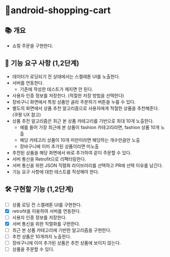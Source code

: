 # 🛒android-shopping-cart

## 📚️ 개요

- 쇼핑 주문을 구현한다.

## 🧱 기능 요구 사항 (1,2단계)

- 데이터가 로딩되기 전 상태에서는 스켈레톤 UI를 노출한다.
- 서버를 연동한다.
    - 기존에 작성한 테스트가 깨지면 안 된다.
- 사용자 인증 정보를 저장한다. (적절한 저장 방법을 선택한다)
- 장바구니 화면에서 특정 상품만 골라 주문하기 버튼을 누를 수 있다.
- 별도의 화면에서 상품 추천 알고리즘으로 사용자에게 적절한 상품을 추천해준다. (쿠팡 UX 참고)
- 상품 추천 알고리즘은 최근 본 상품 카테고리를 기반으로 최대 10개 노출한다.
    - 예를 들어 가장 최근에 본 상품이 fashion 카테고리라면, fashion 상품 10개 노출
    - 해당 카테고리 상품이 10개 미만이라면 해당하는 개수만큼만 노출
    - 장바구니에 이미 추가된 상품이라면 미노출
- 추천된 상품을 해당 화면에서 바로 추가하여 같이 주문할 수 있다.
- 서버 통신을 Retrofit으로 리팩터링한다.
- 서버 통신을 위한 JSON 직렬화 라이브러리를 선택하고 PR에 선택 이유를 남긴다.
- 기능 요구 사항에 대한 테스트를 작성해야 한다.

## 🛠️ 구현할 기능 (1,2단계)

- [ ] 상품 로딩 전 스켈레톤 UI를 구현한다.
- [x] retrofit을 이용하여 서버를 연동한다.
- [ ] 사용자 인증 정보를 저장한다.
- [x] 서버 통신을 위한 직렬화를 구현한다.
- [ ] 최근 본 상품 카테고리에 기반한 알고리즘을 구현한다.
- [ ] 추천 상품은 10개까지 노출한다.
- [ ] 장바구니에 이미 추가된 상품은 추천 상품에 보이지 않는다.
- [ ] 상품을 주문할 수 있다.
